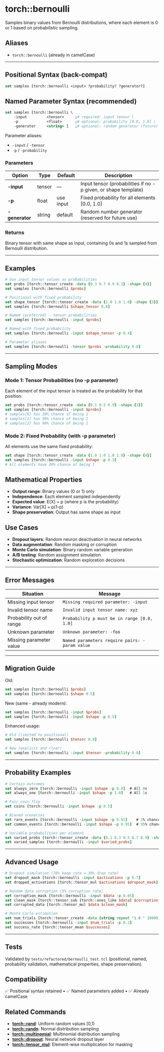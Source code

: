 # torch::bernoulli

Samples binary values from Bernoulli distributions, where each element is 0 or 1 based on probabilistic sampling.

## Aliases
- `torch::bernoulli`  (already in camelCase)

---

## Positional Syntax (back-compat)
```tcl
set samples [torch::bernoulli <input> ?probability? ?generator?]
```

## Named Parameter Syntax (recommended)
```tcl
set samples [torch::bernoulli \
    -input         <tensor>     ;# required: input tensor \
    -p             <float>      ;# optional: probability [0.0, 1.0] \
    -generator     <string> ]   ;# optional: random generator (future)
```
Parameter aliases:
* `-input` / `-tensor`
* `-p` / `-probability`

### Parameters
| Option | Type | Default | Description |
|--------|------|---------|-------------|
| **-input** | tensor | — | Input tensor (probabilities if no -p given, or shape template) |
| **-p** | float | use input | Fixed probability for all elements [0.0, 1.0] |
| **-generator** | string | default | Random number generator (reserved for future use) |

### Returns
Binary tensor with same shape as input, containing 0s and 1s sampled from Bernoulli distribution.

---

## Examples
```tcl
# Use input tensor values as probabilities
set probs [torch::tensor_create -data {0.3 0.7 0.9 0.1} -shape {4}]
set samples [torch::bernoulli $probs]

# Positional with fixed probability  
set shape_tensor [torch::tensor_create -data {1.0 1.0 1.0} -shape {3}]
set samples [torch::bernoulli $shape_tensor 0.6]

# Named (preferred) - tensor probabilities
set samples [torch::bernoulli -input $probs]

# Named with fixed probability
set samples [torch::bernoulli -input $shape_tensor -p 0.4]

# Parameter aliases
set samples [torch::bernoulli -tensor $probs -probability 0.8]
```

---

## Sampling Modes

### Mode 1: Tensor Probabilities (no -p parameter)
Each element of the input tensor is treated as the probability for that position:
```tcl
set probs [torch::tensor_create -data {0.1 0.5 0.9} -shape {3}]
set samples [torch::bernoulli -input $probs]
# samples[0] has 10% chance of being 1
# samples[1] has 50% chance of being 1  
# samples[2] has 90% chance of being 1
```

### Mode 2: Fixed Probability (with -p parameter)
All elements use the same fixed probability:
```tcl
set shape [torch::tensor_create -data {1.0 1.0 1.0 1.0} -shape {4}]
set samples [torch::bernoulli -input $shape -p 0.3]
# All elements have 30% chance of being 1
```

## Mathematical Properties
- **Output range**: Binary values (0 or 1) only
- **Independence**: Each element sampled independently
- **Expected value**: E[X] = p (where p is the probability)
- **Variance**: Var[X] = p(1-p)
- **Shape preservation**: Output has same shape as input

## Use Cases
- **Dropout layers**: Random neuron deactivation in neural networks
- **Data augmentation**: Random masking or corruption
- **Monte Carlo simulation**: Binary random variable generation
- **A/B testing**: Random assignment simulation
- **Stochastic optimization**: Random exploration decisions

---

## Error Messages
| Situation | Message |
|-----------|---------|
| Missing input tensor | `Missing required parameter: -input` |
| Invalid tensor name | `Invalid input tensor name: xyz` |
| Probability out of range | `Probability p must be in range [0.0, 1.0]` |
| Unknown parameter | `Unknown parameter: -foo` |
| Missing parameter value | `Named parameters require pairs: -param value` |

---

## Migration Guide
Old:
```tcl
set samples [torch::bernoulli $probs]
set samples [torch::bernoulli $shape 0.5]
```
New (same - already modern):
```tcl
set samples [torch::bernoulli -input $probs]
set samples [torch::bernoulli -input $shape -p 0.5]
```

Enhanced usage:
```tcl
# Old (limited to positional)
set samples [torch::bernoulli $tensor 0.8]

# New (explicit and clear)  
set samples [torch::bernoulli -input $tensor -probability 0.8]
```

---

## Probability Examples
```tcl
# Certain outcomes
set always_zero [torch::bernoulli -input $shape -p 0.0]  # All 0s
set always_one [torch::bernoulli -input $shape -p 1.0]   # All 1s

# Fair coin flip
set coins [torch::bernoulli -input $shape -p 0.5]

# Biased scenarios
set rare_events [torch::bernoulli -input $shape -p 0.01]    # 1% chance
set common_events [torch::bernoulli -input $shape -p 0.95]  # 95% chance

# Variable probabilities per element
set varied_probs [torch::tensor_create -data {0.1 0.3 0.5 0.7 0.9} -shape {5}]
set varied_samples [torch::bernoulli -input $varied_probs]
```

---

## Advanced Usage
```tcl
# Dropout simulation (70% keep rate = 30% drop rate)
set dropout_mask [torch::bernoulli -input $activations -p 0.7]
set dropped_activations [torch::tensor_mul $activations $dropout_mask]

# Random data corruption (5% corruption rate)
set corruption_mask [torch::bernoulli -input $data -p 0.05]
set clean_mask [torch::tensor_sub [torch::ones_like $data] $corruption_mask]
set corrupted_data [torch::tensor_mul $data $clean_mask]

# Monte Carlo estimation
set num_trials [torch::tensor_create -data [string repeat "1.0 " 10000] -shape {10000}]
set successes [torch::bernoulli -input $num_trials -p 0.3]
set success_rate [torch::tensor_mean $successes]
```

---

## Tests
Validated by `tests/refactored/bernoulli_test.tcl` (positional, named, probability validation, mathematical properties, shape preservation).

## Compatibility
✅ Positional syntax retained • ✅ Named parameters added • ✅ Already camelCase 

## Related Commands

- **[torch::rand](rand.md)**: Uniform random values [0,1)
- **[torch::randn](randn.md)**: Normal distribution sampling
- **[torch::multinomial](multinomial.md)**: Multinomial distribution sampling
- **[torch::dropout](dropout.md)**: Neural network dropout layer
- **[torch::tensor_mul](tensor_mul.md)**: Element-wise multiplication for masking 
